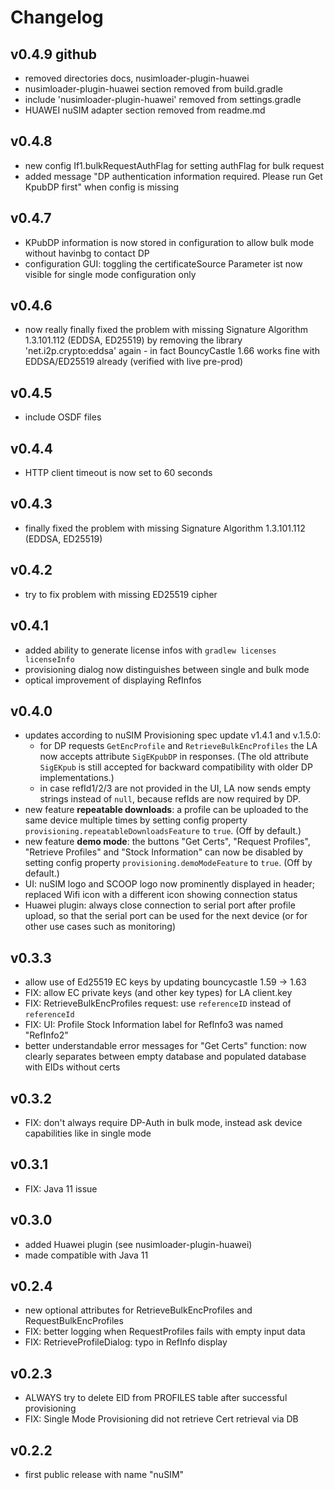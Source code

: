 Changelog
=========

## v0.4.9 github 
- removed directories docs, nusimloader-plugin-huawei
- nusimloader-plugin-huawei section removed from  build.gradle
- include 'nusimloader-plugin-huawei' removed from  settings.gradle
- HUAWEI nuSIM adapter section removed from readme.md

## v0.4.8
- new config If1.bulkRequestAuthFlag for setting authFlag for bulk request
- added message "DP authentication information required. Please run Get KpubDP first" when config is missing 

## v0.4.7
- KPubDP information is now stored in configuration to allow bulk mode without havinbg to contact DP
- configuration GUI: toggling the certificateSource Parameter ist now visible for single mode configuration only

## v0.4.6
- now really finally fixed the problem with missing Signature Algorithm 1.3.101.112 (EDDSA, ED25519) by removing the library 'net.i2p.crypto:eddsa' again - in fact BouncyCastle 1.66 works fine with EDDSA/ED25519 already (verified with live pre-prod)

## v0.4.5
- include OSDF files

## v0.4.4
- HTTP client timeout is now set to 60 seconds

## v0.4.3
- finally fixed the problem with missing Signature Algorithm 1.3.101.112 (EDDSA, ED25519)

## v0.4.2
- try to fix problem with missing ED25519 cipher

## v0.4.1
- added ability to generate license infos with `gradlew licenses licenseInfo` 
- provisioning dialog now distinguishes between single and bulk mode
- optical improvement of displaying RefInfos

## v0.4.0
- updates according to nuSIM Provisioning spec update v1.4.1 and v.1.5.0:
  * for DP requests `GetEncProfile` and `RetrieveBulkEncProfiles` the LA now accepts attribute `SigEKpubDP` in responses. (The old attribute `SigEKpub` is still accepted for backward compatibility with older DP implementations.)
  * in case refId1/2/3 are not provided in the UI, LA now sends empty strings instead of `null`, because refIds are now required by DP.
- new feature **repeatable downloads**: a profile can be uploaded to the same device multiple times by setting config property `provisioning.repeatableDownloadsFeature` to `true`. (Off by default.)
- new feature **demo mode**: the buttons "Get Certs", "Request Profiles", "Retrieve Profiles" and "Stock Information" can now be disabled by setting config property `provisioning.demoModeFeature` to `true`. (Off by default.)
- UI: nuSIM logo and SCOOP logo now prominently displayed in header; replaced Wifi icon with a different icon showing connection status
- Huawei plugin: always close connection to serial port after profile upload, so that the serial port can be used for the next device (or for other use cases such as monitoring)

## v0.3.3
- allow use of Ed25519 EC keys by updating bouncycastle 1.59 -> 1.63
- FIX: allow EC private keys (and other key types) for LA client.key
- FIX: RetrieveBulkEncProfiles request: use `referenceID` instead of `referenceId`
- FIX: UI: Profile Stock Information label for RefInfo3 was named "RefInfo2"
- better understandable error messages for "Get Certs" function: now clearly separates between empty database and populated database with EIDs without certs

## v0.3.2
- FIX: don't always require DP-Auth in bulk mode, instead ask device capabilities like in single mode

## v0.3.1
- FIX: Java 11 issue

## v0.3.0
- added Huawei plugin (see nusimloader-plugin-huawei)
- made compatible with Java 11

## v0.2.4
- new optional attributes for RetrieveBulkEncProfiles and RequestBulkEncProfiles
- FIX: better logging when RequestProfiles fails with empty input data
- FIX: RetrieveProfileDialog: typo in RefInfo display

## v0.2.3
- ALWAYS try to delete EID from PROFILES table after successful provisioning
- FIX: Single Mode Provisioning did not retrieve Cert retrieval via DB
 
## v0.2.2
- first public release with name "nuSIM"
